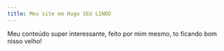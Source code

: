 ```yaml
---
title: Meu site em Hugo SEU LINDO
---
```


Meu conteúdo super interessante, feito por mim mesmo, to ficando bom nisso velho!